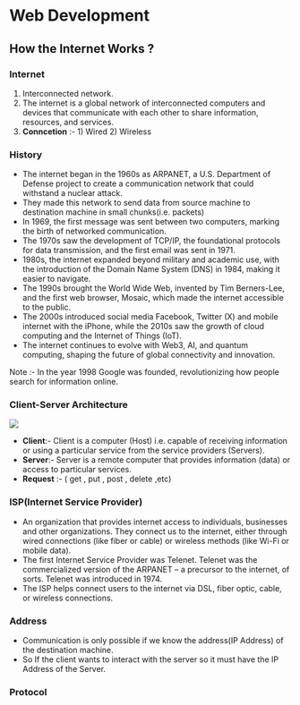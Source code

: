 # Web Development

## How the Internet Works ?

### Internet 
  1. Interconnected network.  </br>
  2. The internet is a global network of interconnected computers and devices that communicate with each other to share information, resources, and services.</br>
  3. **Conncetion** :- 1) Wired  2) Wireless

### History
  <ul>
    <li>The internet began in the 1960s as ARPANET, a U.S. Department of Defense project to create a communication network that could withstand a nuclear attack.</li>
    <li>They made this network to send data from source machine to destination machine in small chunks(i.e. packets) </li>
    <li>In 1969, the first message was sent between two computers, marking the birth of networked communication.</li>
    <li>The 1970s saw the development of TCP/IP, the foundational protocols for data transmission, and the first email was sent in 1971.</li>
    <li>1980s, the internet expanded beyond military and academic use, with the introduction of the Domain Name System (DNS) in 1984, making it easier to navigate.</li>
    <li>The 1990s brought the World Wide Web, invented by Tim Berners-Lee, and the first web browser, Mosaic, which made the internet accessible to the public.</li>
    <li>The 2000s introduced social media Facebook, Twitter (X) and mobile internet with the iPhone, while the 2010s saw the growth of cloud computing and the Internet of Things (IoT).</li>
    <li> The internet continues to evolve with Web3, AI, and quantum computing, shaping the future of global connectivity and innovation.</li>
  </ul>

  Note :- In the year 1998 Google was founded, revolutionizing how people search for information online.

### Client-Server Architecture
  <img src="https://madooei.github.io/cs421_sp20_homepage/assets/client-server-1.png">
  <ul>
    <li> <b>Client</b>:- Client is a computer (Host) i.e. capable of receiving information or using a particular service from the service providers (Servers). </li>
    <li><b>Server</b>:- Server is a remote computer that provides information (data) or access to particular services.</li>
    <li><b>Request</b> :- ( get , put , post , delete ,etc)</li>
  </ul>

### ISP(Internet Service Provider)
  <ul>
    <li>An organization that provides internet access to individuals, businesses and other organizations. They connect us to the internet, either through wired connections (like fiber or cable) or wireless methods (like Wi-Fi or mobile data).</li>
    <LI>
      The first Internet Service Provider was Telenet. Telenet was the commercialized version of the ARPANET – a precursor to the internet, of sorts. Telenet was introduced in 1974.
    </LI>
    <li>The ISP helps connect users to the internet via DSL, fiber optic, cable, or wireless connections.</li>
  </ul>

### Address
  <ul>
    <li>Communication is only possible if we know the address(IP Address) of the destination machine.</li>
    <li>So If the client wants to interact with the server so it must have the IP Address of the Server.</li>
  </ul>

### Protocol
  
  
  
  
  



